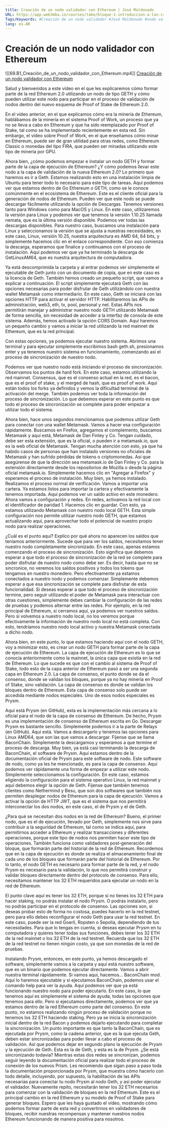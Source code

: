 ```yaml
---
title: Creación de un nodo validador con Ethereum | José Maldonado
URL: https://app.web3mba.io/courses/take/bloque-1-introduccion-a-las-criptomonedas/lessons/38965130-creacion-de-un-nodo-validador-con-ethereum-jose-maldonado
Tags/Keywords: #Creación de un nodo validador #José Maldonado #nodo validador con Ethereum #Creación nodo #validador Ethereum #Ethereum
lang: es-AR
---
```

# Creación de un nodo validador con Ethereum
![[69.B1_Creación_de_un_nodo_validador_con_Ethereum.mp4]]
[Creación de un nodo validador con Ethereum](https://app.web3mba.io/courses/take/bloque-1-introduccion-a-las-criptomonedas/lessons/38965130-creacion-de-un-nodo-validador-con-ethereum-jose-maldonado)

Salud y bienvenidos a este vídeo en el que les explicaremos cómo formar parte de la red Ethereum 2.0 utilizando un nodo de tipo GETH y cómo pueden utilizar este nodo para participar en el proceso de validación de nodos dentro del nuevo esquema de Proof of Stake de Ethereum 2.0.

En el vídeo anterior, en el que explicamos cómo era la minería de Ethereum, hablábamos de la minería en el sistema Proof of Work, un proceso que ya no se lleva a cabo en Ethereum y que ha sido reemplazado por Proof of Stake, tal como se ha implementado recientemente en esta red. Sin embargo, el vídeo sobre Proof of Work, en el que enseñamos cómo minar en Ethereum, puede ser de gran utilidad para otras redes, como Ethereum Classic o monedas del tipo FIRA, que pueden ser minadas utilizando este tipo de minería por GPU.

Ahora bien, ¿cómo podemos empezar e instalar un nodo GETH y formar parte de la capa de ejecución de Ethereum? ¿Y cómo podemos llevar este nodo a la capa de validación de la nueva Ethereum 2.0? Lo primero que haremos es ir a Geth. Estamos realizando esto en una instalación limpia de Ubuntu para tener todo lo necesario para este tipo de tareas. Aquí podemos ver que estamos dentro de Go Ethereum o GETH, como se le conoce comúnmente en el ecosistema de Ethereum. Este es el cliente oficial para la generación de nodos de Ethereum. Pueden ver que este nodo se puede descargar fácilmente utilizando la opción de Descargas. Tenemos versiones tanto para Windows como para MacOS y Linux. En este caso, utilizaremos la versión para Linux y podemos ver que tenemos la versión 1.10.25 llamada nemata, que es la última versión disponible. Podemos ver todas las descargas disponibles. Para nuestro caso, buscamos una instalación para Linux y seleccionamos la versión que se ajusta a nuestras necesidades, en este caso, Linux, versión 10.25, nuestra arquitectura es AMD 64, 64 bits, y simplemente hacemos clic en el enlace correspondiente. Con eso comienza la descarga, esperamos que finalice y continuamos con el proceso de instalación. Aquí podemos ver que ya ha terminado la descarga de GetLinuxAM64, que es nuestra arquitectura de computadora.

Ya está descomprimida la carpeta y al entrar podemos ver simplemente el ejecutable de Geth junto con un documento de copia, que en este caso es la licencia de Geth. También hemos creado un pequeño script, que vamos a explicar a continuación. El script simplemente ejecutará Geth con las opciones necesarias para poder disfrutar de Geth utilizándolo con nuestra wallet Metamask como intermediario. En este caso, Geth se iniciará con las opciones HTTP para activar el servidor HTTP. Habilitaremos las APIs de administración, web3, eth, tx, pool, personal y net. Estas APIs nos permitirán manejar y administrar nuestro nodo GETH utilizando Metamask de forma sencilla, sin necesidad de acceder a la interfaz de consola de este sistema. Además, hemos activado la opción CORS Domain. Aquí haremos un pequeño cambio y vamos a iniciar la red utilizando la red mainnet de Ethereum, que es la red principal.

Con estas opciones, ya podemos ejecutar nuestro sistema. Abrimos una terminal y para ejecutar simplemente escribimos bash geth.sh, presionamos enter y ya tenemos nuestro sistema en funcionamiento, comenzando así el proceso de sincronización de nuestro nodo.

Podemos ver que nuestro nodo está iniciando el proceso de sincronización. Observamos los puntos de hard fork. En este caso, estamos utilizando la red mainnet. Consensus, que es el consenso actual en la red, es el bacon, que es el proof of stake, y el merged de hash, que es proof of work. Aquí están todos los forks ya definidos y vemos la dificultad terminal de la activación del merge. También podemos ver toda la información del proceso de sincronización. Lo que debemos esperar en este punto es que todo el proceso de sincronización se complete para poder empezar a utilizar todo el sistema.

Ahora bien, hace unos segundos mencionamos que podemos utilizar Geth para conectar con una wallet Metamask. Vamos a hacer esa configuración rápidamente. Buscamos en Firefox, agregamos el complemento, buscamos Metamask y aquí está, Metamask de Dan Finley y Co. Tengan cuidado, debe ser esta extensión, que es la oficial, o pueden ir a metamask.io, que es la web oficial de Metamask. Tengan mucha atención con esto, ya que ha habido casos de personas que han instalado versiones no oficiales de Metamask y han sufrido pérdidas de tokens o criptomonedas. Así que asegúrense de que la dirección sea metamask.io de Dan Finley y Co. para la extensión directamente desde los repositorios de Mozilla o desde la página oficial metamask.io. Simplemente hacemos clic en "Agregar a Firefox" y esperamos el proceso de instalación. Muy bien, ya hemos instalado. Realizamos el proceso normal de verificación. Vamos a importar una cartera. Ya estamos listos para importar la cartera y efectivamente la tenemos importada. Aquí podemos ver un saldo activo en este monedero. Ahora vamos a configuración y redes. En redes, activamos la red local con el identificador de paridad 1. Hacemos clic en guardar. Con esto, ya estamos utilizando Metamask con nuestro nodo local GETH. Esta simple configuración nos permite utilizar nuestro nodo GETH, que estamos actualizando aquí, para aprovechar todo el potencial de nuestro propio nodo para realizar operaciones.

¿Cuál es el punto aquí? Explico por qué ahora no aparecen los saldos que teníamos anteriormente. Sucede que para ver los saldos, necesitamos tener nuestro nodo completamente sincronizado. En este caso, apenas estamos comenzando el proceso de sincronización. Esto significa que debemos esperar a que todo el proceso de sincronización de la red se complete para poder disfrutar de nuestro nodo como debe ser. Es decir, hasta que no se sincronice, no veremos los saldos positivos y todos los tokens que tengamos en nuestro monedero. Pero efectivamente ya estamos conectados a nuestro nodo y podemos comenzar. Simplemente debemos esperar a que esa sincronización se complete para disfrutar de esta funcionalidad. Si deseas esperar a que todo el proceso de sincronización termine, pero seguir utilizando el poder de Metamask para interactuar con otras cuestiones, simplemente debes cambiar la configuración de las redes de pruebas y podemos alternar entre las redes. Por ejemplo, en la red principal de Ethereum, si cerramos aquí, ya podemos ver nuestros saldos. Pero si volvemos a nuestro nodo local, no los veremos porque efectivamente la información de nuestro nodo local no está completa. Con esto, tendríamos nuestro nodo local activo y nuestra Metamask conectada a dicho nodo.

Ahora bien, en este punto, lo que estamos haciendo aquí con el nodo GETH, voy a minimizar esto, es crear un nodo GETH para formar parte de la capa de ejecución de Ethereum. La capa de ejecución de Ethereum es lo que se conocía anteriormente como la mainnet, la única capa que existía en la red de Ethereum. Lo que sucede es que con el cambio al sistema de Proof of Stake, todo esto de la capa anterior de Ethereum pasó a ser una segunda capa en Ethereum 2.0. La capa de consenso, el punto donde se da el consenso, donde se validan los bloques, porque ya no hay minería en Proof of Stake, sino validación. La capa de consenso es donde se validan los bloques dentro de Ethereum. Esta capa de consenso solo puede ser accedida mediante nodos especiales. Uno de esos nodos especiales es Prysm.

Aquí está Prysm (en GitHub), esta es la implementación más cercana a lo oficial para el nodo de la capa de consenso de Ethereum. De hecho, Prysm es una implementación de consenso de Ethereum escrita en Go. Descargar Prysm es bastante sencillo. Simplemente podemos ir a la parte de Relays (en GitHub). Aquí está. Vamos a descargarlo y tenemos las opciones para Linux AMD64, que son las que vamos a descargar. Fíjense que se llama BaconChain. Simplemente la descargamos y esperamos a que termine el proceso de descarga. Muy bien, ya está casi terminando la descarga de BaconChain, el software de Prysm. Aquí estamos dentro de la documentación oficial de Prysm para este software de nodo. Este software de nodo, como ya les he mencionado, es para la capa de consenso. Aquí podemos ver rápidamente una forma de empezar a utilizar este nodo. Simplemente seleccionamos la configuración. En este caso, estamos eligiendo la configuración para el sistema operativo Linux, la red mainnet y aquí debemos elegir la opción de Geth. Fíjense que también tenemos clientes como Nethermind y Besu, que son dos softwares que también nos permiten desplegar nodos de Ethereum para la capa de ejecución. Vamos a activar la opción de HTTP JWT, que es el sistema que nos permitirá interconectar los dos nodos, en este caso, el de Prysm y el de Geth.

¿Para qué se necesitan dos nodos en la red de Ethereum? Bueno, el primer nodo, que es el de ejecución, llevado por Geth, simplemente nos sirve para contribuir a la seguridad de Ethereum, tal como se indica aquí, para permitirnos acceder a Ethereum y realizar transacciones y diferentes operaciones, porque este tipo de nodos nos permiten hacer este tipo de operaciones. También funciona como validadores post-generación del bloque, que formarán parte del historial de la red de Ethereum. Recordemos que en la capa de ejecución es donde se realiza el almacenamiento final de cada uno de los bloques que formarán parte del historial de Ethereum. Por lo tanto, el nodo GETH es necesario para formar parte de la red, y el nodo Prysm es necesario para la validación, lo que nos permitirá construir y validar bloques directamente dentro del protocolo de consenso. Para ello, necesitamos mantener los 32 ETH requeridos para ejecutar un nodo en la red de Ethereum.

El punto clave aquí es tener los 32 ETH, porque si no tienes los 32 ETH para hacer staking, no podrás instalar el nodo Prysm. O podrás instalarlo, pero no podrás participar en el protocolo de consenso. Las opciones son, si deseas probar esto de forma no costosa, puedes hacerlo en la red testnet, pero para ello debes reconfigurar el nodo Geth para usar la red testnet. En este caso, puede ser la red Goerli, Ropsten o Sepolia, dependiendo de tus necesidades. Para que lo tengas en cuenta, si deseas ejecutar Prysm en tu computadora y quieres tener todas sus funciones, debes tener los 32 ETH de la red mainnet o los 32 ETH de la red testnet. Recuerda que los 32 ETH de la red testnet no tienen ningún costo, ya que son monedas de la red de pruebas.

Instalando Prysm, entonces, en este punto, ya hemos descargado el software, simplemente vamos a la carpeta y aquí está nuestro software, que es un binario que podemos ejecutar directamente. Vamos a abrir nuestra terminal rápidamente. Si vamos aquí, hacemos... BaconChain mod. Aquí lo haremos ejecutable y si ejecutamos BaconChain, podemos usar el comando help para ver la ayuda. Aquí podemos ver que ya está funcionando nuestro nodo para poder ejecutarlo. En este caso, lo que tenemos aquí es simplemente el sistema de ayuda, todas las opciones que tenemos para ello. Pero si ejecutamos directamente, podemos ver que ya estamos dentro de la red Ethereum como parte del consenso. En este punto, no estamos realizando ningún proceso de validación porque no tenemos los 32 ETH haciendo staking. Pero ya se inicia la sincronización inicial dentro de la red Bacon y podemos dejarlo ejecutando para completar la sincronización. Un punto importante es que tanto la BaconChain, que es ejecutada por Prysm, como la cadena anterior, que es la que ejecuta Geth, deben estar sincronizadas para poder llevar a cabo el proceso de validación. Así que podemos dejar en segundo plano la ejecución de Prysm y la ejecución de Geth. Esta es la de Geth, y esta es la de Prysm. ¿Se está sincronizando todavía? Mientras estas dos redes se sincronizan, podemos seguir leyendo la documentación oficial para realizar todo el proceso de conexión de los nuevos Prism. Les recomiendo que sigan paso a paso toda la documentación proporcionada por Prysm, que muestra cómo hacerlo con todo detalle, incluyendo, por supuesto, la habilitación de las APIs necesarias para conectar tu nodo Prysm al nodo Geth, y así poder ejecutar el validador. Nuevamente repito, necesitarán tener los 32 ETH necesarios para comenzar con la validación de bloques en la red Ethereum. Este es el principal cambio en la red Ethereum y su modelo de Proof of Stake para generar bloques. Espero que les haya gustado el vídeo, mostrando cómo podemos formar parte de esta red y convertirnos en validadores de bloques, recibir nuestras recompensas y mantener nuestros nodos Ethereum funcionando de manera positiva para nosotros.